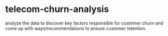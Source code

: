 # telecom-churn-analysis
analyze the data to discover key factors responsible for customer churn and come up with ways/recommendations to ensure customer retention.
